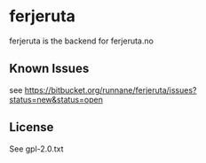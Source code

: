 ferjeruta
=========

ferjeruta is the backend for ferjeruta.no

Known Issues
----
see https://bitbucket.org/runnane/ferjeruta/issues?status=new&status=open

License
----

See gpl-2.0.txt
